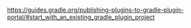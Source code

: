 https://guides.gradle.org/publishing-plugins-to-gradle-plugin-portal/#start_with_an_existing_gradle_plugin_project
